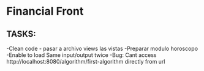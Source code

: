 # Financial Front

## TASKS:
-Clean code - pasar a archivo views las vistas
-Preparar modulo horoscopo
-Enable to load Same input/output twice
-Bug: Cant access http://localhost:8080/algorithm/first-algorithm directly from url
